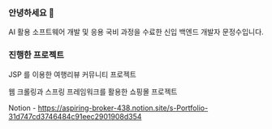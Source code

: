 ### 안녕하세요 👋
AI 활용 소프트웨어 개발 및 응용 국비 과정을 수료한 신입 백엔드 개발자 문정수입니다.

### 진행한 프로젝트

JSP 를 이용한 여행리뷰 커뮤니티 프로젝트

웹 크롤링과 스프링 프레임워크를 활용한 쇼핑몰 프로젝트


Notion - https://aspiring-broker-438.notion.site/s-Portfolio-31d747cd3746484c91eec2901908d354



<!--
**j38317/j38317** is a ✨ _special_ ✨ repository because its `README.md` (this file) appears on your GitHub profile.

Here are some ideas to get you started:

- 🔭 I’m currently working on ...
- 🌱 I’m currently learning ...
- 👯 I’m looking to collaborate on ...
- 🤔 I’m looking for help with ...
- 💬 Ask me about ...
- 📫 How to reach me: ...
- 😄 Pronouns: ...
- ⚡ Fun fact: ...
-->

